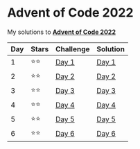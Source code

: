 # Advent of Code 2022
My solutions to **[Advent of Code 2022](https://adventofcode.com/2022/)**

| Day | Stars | Challenge                                     | Solution              |
| --- | ----- | --------------------------------------------- | --------------------- |
| 1   | ⭐⭐   | [Day 1](https://adventofcode.com/2022/day/1)  | [Day 1](code/day1.py) |
| 2   | ⭐⭐   | [Day 2](https://adventofcode.com/2022/day/2)  | [Day 2](code/day2.py) |
| 3   | ⭐⭐   | [Day 3](https://adventofcode.com/2022/day/3)  | [Day 3](code/day3.py) |
| 4   | ⭐⭐   | [Day 4](https://adventofcode.com/2022/day/4)  | [Day 4](code/day4.py) |
| 5   | ⭐⭐   | [Day 5](https://adventofcode.com/2022/day/5)  | [Day 5](code/day5.py) |
| 6   | ⭐⭐   | [Day 6](https://adventofcode.com/2022/day/6)  | [Day 6](code/day6.py) |
